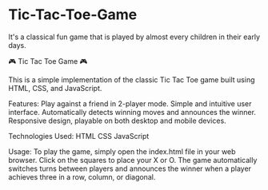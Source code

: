 # Tic-Tac-Toe-Game
It's a classical fun game that is played by almost every children in their early days.

🎮 Tic Tac Toe Game 🎮

This is a simple implementation of the classic Tic Tac Toe game built using HTML, CSS, and JavaScript.

Features:
Play against a friend in 2-player mode.
Simple and intuitive user interface.
Automatically detects winning moves and announces the winner.
Responsive design, playable on both desktop and mobile devices.


Technologies Used:
HTML
CSS
JavaScript


Usage:
To play the game, simply open the index.html file in your web browser. Click on the squares to place your X or O. The game automatically switches turns between players and announces the winner when a player achieves three in a row, column, or diagonal.
